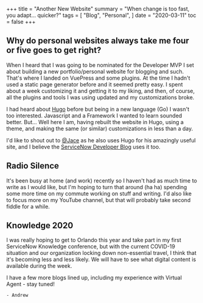 +++
title = "Another New Website"
summary = "When change is too fast, you adapt... quicker?"
tags = [
    "Blog",
    "Personal",
]
date = "2020-03-11"
toc = false
+++

## Why do personal websites always take me four or five goes to get right?

When I heard that I was going to be nominated for the Developer MVP I set about building a new portfolio/personal website for blogging and such. That's where I landed on VuePress and some plugins. At the time I hadn't used a static page generator before and it seemed pretty easy. I spent about a week customizing it and getting it to my liking, and then, of course, all the plugins and tools I was using updated and my customizations broke.

I had heard about [Hugo](https://gohugo.io) before but being in a new language (Go) I wasn't too interested. Javascript and a Framework I wanted to learn sounded better. But... Well here I am, having rebuilt the website in Hugo, using a theme, and making the same (or similar) customizations in less than a day.

I'd like to shout out to [@Jace](https://jace.pro) as he also uses Hugo for his amazingly useful site, and I believe the [ServiceNow Developer Blog](https://developer.servicenow.com/blog.do) uses it too.

## Radio Silence

It's been busy at home (and work) recently so I haven't had as much time to write as I would like, but I'm hoping to turn that around (ha ha) spending some more time on my commute working on stuff and writing. I'd also like to focus more on my YouTube channel, but that will probably take second fiddle for a while.

## Knowledge 2020

I was really hoping to get to Orlando this year and take part in my first ServiceNow Knowledge conference, but with the current COVID-19 situation and our organization locking down non-essential travel, I think that it's becoming less and less likely. We will have to see what digital content is available during the week.

I have a few more blogs lined up, including my experience with Virtual Agent - stay tuned!

`- Andrew`
